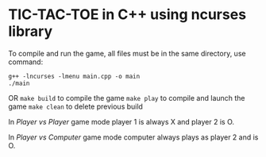 # TIC-TAC-TOE in C++ using ncurses library

To compile and run the game, all files must be in the same directory, use command:
```
g++ -lncurses -lmenu main.cpp -o main
./main
```
OR
`make build` to compile the game
`make play` to compile and launch the game
`make clean` to delete previous build

In *Player vs Player* game mode player 1 is always X and player 2 is O.

In *Player vs Computer* game mode computer always plays as player 2 and is O.
